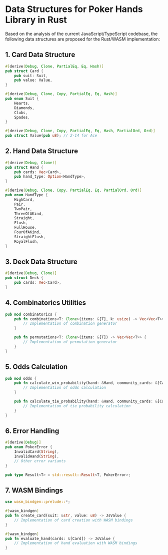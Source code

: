 # Data Structures for Poker Hands Library in Rust

Based on the analysis of the current JavaScript/TypeScript codebase, the following data structures are proposed for the Rust/WASM implementation:

## 1. Card Data Structure

```rust
#[derive(Debug, Clone, PartialEq, Eq, Hash)]
pub struct Card {
    pub suit: Suit,
    pub value: Value,
}

#[derive(Debug, Clone, Copy, PartialEq, Eq, Hash)]
pub enum Suit {
    Hearts,
    Diamonds,
    Clubs,
    Spades,
}

#[derive(Debug, Clone, Copy, PartialEq, Eq, Hash, PartialOrd, Ord)]
pub struct Value(pub u8); // 2-14 for Ace
```

## 2. Hand Data Structure

```rust
#[derive(Debug, Clone)]
pub struct Hand {
    pub cards: Vec<Card>,
    pub hand_type: Option<HandType>,
}

#[derive(Debug, Clone, Copy, PartialEq, Eq, PartialOrd, Ord)]
pub enum HandType {
    HighCard,
    Pair,
    TwoPair,
    ThreeOfAKind,
    Straight,
    Flush,
    FullHouse,
    FourOfAKind,
    StraightFlush,
    RoyalFlush,
}
```

## 3. Deck Data Structure

```rust
#[derive(Debug, Clone)]
pub struct Deck {
    pub cards: Vec<Card>,
}
```

## 4. Combinatorics Utilities

```rust
pub mod combinatorics {
    pub fn combinations<T: Clone>(items: &[T], k: usize) -> Vec<Vec<T>> {
        // Implementation of combination generator
    }

    pub fn permutations<T: Clone>(items: &[T]) -> Vec<Vec<T>> {
        // Implementation of permutation generator
    }
}
```

## 5. Odds Calculation

```rust
pub mod odds {
    pub fn calculate_win_probability(hand: &Hand, community_cards: &[Card]) -> f64 {
        // Implementation of odds calculation
    }

    pub fn calculate_tie_probability(hand: &Hand, community_cards: &[Card]) -> f64 {
        // Implementation of tie probability calculation
    }
}
```

## 6. Error Handling

```rust
#[derive(Debug)]
pub enum PokerError {
    InvalidCard(String),
    InvalidHand(String),
    // Other error variants
}

pub type Result<T> = std::result::Result<T, PokerError>;
```

## 7. WASM Bindings

```rust
use wasm_bindgen::prelude::*;

#[wasm_bindgen]
pub fn create_card(suit: &str, value: u8) -> JsValue {
    // Implementation of card creation with WASM bindings
}

#[wasm_bindgen]
pub fn evaluate_hand(cards: &[Card]) -> JsValue {
    // Implementation of hand evaluation with WASM bindings
}
```
